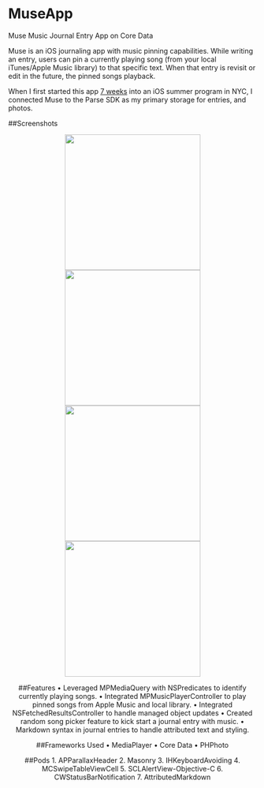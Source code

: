 # MuseApp
Muse Music Journal Entry App on Core Data


Muse is an iOS journaling app with music pinning capabilities. While writing an entry, users can pin a currently playing song (from your local iTunes/Apple Music library) to that specific text. When that entry is revisit or edit in the future, the pinned songs playback.



When I first started this app [7 weeks](http://leojkwan.com/2015/07/26/week-7-8-at-flatiron/) into an iOS summer program in NYC, I connected Muse to the Parse SDK as my primary storage for entries, and photos.


##Screenshots

<div align="center">
<tr>
    <td>
        <img src="https://leokwanblog.files.wordpress.com/2015/10/home-screens3x.jpg" width="275" />
    </td>
    <td>
        <img src="https://leokwanblog.files.wordpress.com/2015/10/home-screens-copy3x.jpg" width="275" />
    </td>
</tr>
</div>
<div align="center">
<div align="center">
<tr>
        <td>
        <img src="https://leokwanblog.files.wordpress.com/2015/10/home-screens-copy-23x.jpg" width="275" />
    </td>
        <td>
        <img src="https://leokwanblog.files.wordpress.com/2015/10/home-screens-copy-33x.jpg" width="275" />
    </td>
</tr>
</div>
<div align="center">



##Features
	•	Leveraged MPMediaQuery with NSPredicates to identify currently playing songs.
	•	Integrated MPMusicPlayerController to play pinned songs from Apple Music and local library.
	•	Integrated NSFetchedResultsController to handle managed object updates
	•	Created random song picker feature to kick start a journal entry with music.
	•	Markdown syntax in journal entries to handle attributed text and styling.


##Frameworks Used
	•	MediaPlayer
	•	Core Data
	•	PHPhoto

##Pods
	1.	APParallaxHeader
	2.	Masonry
	3.	IHKeyboardAvoiding
	4.	MCSwipeTableViewCell
	5.	SCLAlertView-Objective-C
	6.	CWStatusBarNotification
	7.	AttributedMarkdown

